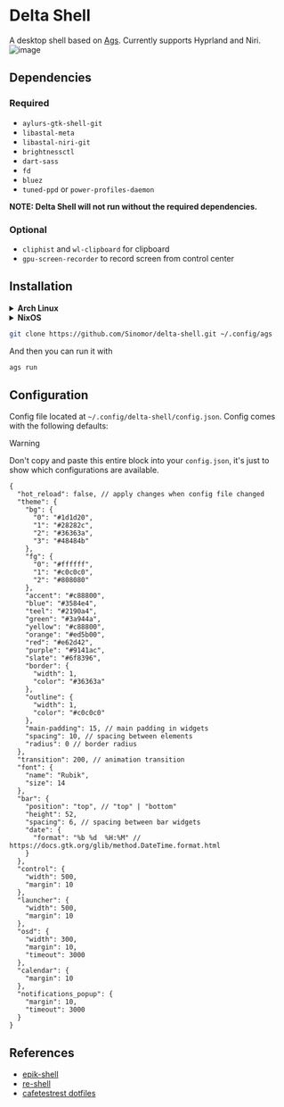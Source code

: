 # Delta Shell

A desktop shell based on [Ags](https://github.com/Aylur/ags). Currently supports Hyprland and Niri.
![image](https://i.imgur.com/vBy0QRd.png)

## Dependencies

### Required

- `aylurs-gtk-shell-git`
- `libastal-meta`
- `libastal-niri-git`
- `brightnessctl`
- `dart-sass`
- `fd`
- `bluez`
- `tuned-ppd` or `power-profiles-daemon`

**NOTE: Delta Shell will not run without the required dependencies.**

### Optional

- `cliphist` and `wl-clipboard` for clipboard
- `gpu-screen-recorder` to record screen from control center

## Installation

<details>
<summary><b>Arch Linux</b></summary>

1. Installation libastal-niri-git

```bash
mkdir -p libastal-niri-git
cd libastal-niri-git
wget https://raw.githubusercontent.com/Sinomor/PKGBUILDS/refs/heads/main/libastal-niri-git/PKGBUILD
makepkg -si
```

2. Installation other dependencies

```bash
yay -S aylurs-gtk-shell-git libastal-meta brightnessctl dart-sass fd bluez tuned-ppd cliphist gpu-screen-recorder wl-clipboard
```

</details>

<details>
<summary><b>NixOS</b></summary>

If you use Nix or NixOS, you can run Delta Shell with all dependencies managed automatically:

```bash
nix run github:Sinomor/delta-shell
```

For development, enter a shell with all dependencies:

```bash
nix develop
```

No manual installation of dependencies is required when using Nix.

</details>

```bash
git clone https://github.com/Sinomor/delta-shell.git ~/.config/ags
```

And then you can run it with

```bash
ags run
```

## Configuration

Config file located at `~/.config/delta-shell/config.json`.
Config comes with the following defaults:

> [!WARNING]
> Don't copy and paste this entire block into your `config.json`, it's just to show which configurations are available.

```
{
  "hot_reload": false, // apply changes when config file changed
  "theme": {
    "bg": {
      "0": "#1d1d20",
      "1": "#28282c",
      "2": "#36363a",
      "3": "#48484b"
    },
    "fg": {
      "0": "#ffffff",
      "1": "#c0c0c0",
      "2": "#808080"
    },
    "accent": "#c88800",
    "blue": "#3584e4",
    "teel": "#2190a4",
    "green": "#3a944a",
    "yellow": "#c88800",
    "orange": "#ed5b00",
    "red": "#e62d42",
    "purple": "#9141ac",
    "slate": "#6f8396",
    "border": {
      "width": 1,
      "color": "#36363a"
    },
    "outline": {
      "width": 1,
      "color": "#c0c0c0"
    },
    "main-padding": 15, // main padding in widgets
    "spacing": 10, // spacing between elements
    "radius": 0 // border radius
  },
  "transition": 200, // animation transition
  "font": {
    "name": "Rubik",
    "size": 14
  },
  "bar": {
    "position": "top", // "top" | "bottom"
    "height": 52,
    "spacing": 6, // spacing between bar widgets
    "date": {
      "format": "%b %d  %H:%M" // https://docs.gtk.org/glib/method.DateTime.format.html
    }
  },
  "control": {
    "width": 500,
    "margin": 10
  },
  "launcher": {
    "width": 500,
    "margin": 10
  },
  "osd": {
    "width": 300,
    "margin": 10,
    "timeout": 3000
  },
  "calendar": {
    "margin": 10
  },
  "notifications_popup": {
    "margin": 10,
    "timeout": 3000
  }
}
```

## References

- [epik-shell](https://github.com/ezerinz/epik-shell/)
- [re-shell](https://github.com/ReStranger/re-shell)
- [cafetestrest dotfiles](https://github.com/cafetestrest/nixos)
